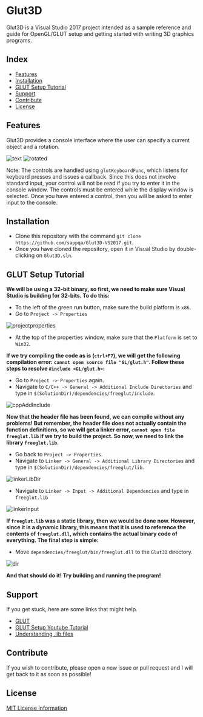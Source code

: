 # Glut3D

Glut3D is a Visual Studio 2017 project intended as a sample reference and guide for OpenGL/GLUT setup and getting started with writing 3D graphics programs.

## Index

- [Features](#features)
- [Installation](#installation)
- [GLUT Setup Tutorial](#glut-setup-tutorial)
- [Support](#support)
- [Contribute](#contribute)
- [License](#license)

## Features

Glut3D provides a console interface where the user can specify a current object and a rotation.

![text](https://user-images.githubusercontent.com/26982863/64800683-0091c380-d555-11e9-828a-e339b77601c4.PNG)
![rotated](https://user-images.githubusercontent.com/26982863/64800696-05567780-d555-11e9-8c87-7e8c450fae83.PNG)

Note: The controls are handled using `glutKeyboardFunc`, which listens for keyboard presses and issues a callback. Since this does not involve standard input, your control will not be read if you try to enter it in the console window. The controls must be entered while the display window is selected. Once you have entered a control, then you will be asked to enter input to the console.

## Installation

- Clone this repository with the command `git clone https://github.com/sappqa/Glut3D-VS2017.git`.
- Once you have cloned the repository, open it in Visual Studio by double-clicking on `Glut3D.sln`.

## GLUT Setup Tutorial

**We will be using a 32-bit binary, so first, we need to make sure Visual Studio is building for 32-bits. To do this:**

- To the left of the green run button, make sure the build platform is `x86`.
- Go to `Project -> Properties`

![projectproperties](https://user-images.githubusercontent.com/26982863/64805540-4a7fa700-d55f-11e9-94e7-c2f477b8ee3b.PNG)

- At the top of the properties window, make sure that the `Platform` is set to `Win32`.

**If we try compiling the code as is (`ctrl+F7`), we will get the following compilation error: `cannot open source file "GL/glut.h"`. Follow these steps to resolve `#include <GL/glut.h>`:**

- Go to `Project -> Properties` again.
- Navigate to `C/C++ -> General -> Additional Include Directories` and type in `$(SolutionDir)/dependencies/freeglut/include`.

![cppAddInclude](https://user-images.githubusercontent.com/26982863/64806198-a4cd3780-d560-11e9-98ce-99e539cf287b.PNG)

**Now that the header file has been found, we can compile without any problems! But remember, the header file does not actually contain the function definitions, so we will get a linker error, `cannot open file freeglut.lib` if we try to build the project. So now, we need to link the library `freeglut.lib`.**

- Go back to `Project -> Properties`.
- Navigate to `Linker -> General -> Additional Library Directories` and type in `$(SolutionDir)/dependencies/freeglut/lib`.

![linkerLibDir](https://user-images.githubusercontent.com/26982863/64806245-bc0c2500-d560-11e9-8029-893fcff79330.PNG)

- Navigate to `Linker -> Input -> Additional Dependencies` and type in `freeglut.lib`

![linkerInput](https://user-images.githubusercontent.com/26982863/64806277-cc240480-d560-11e9-81e9-3c199520f476.PNG)

**If `freeglut.lib` was a static library, then we would be done now. However, since it is a dynamic library, this means that it is used to reference the contents of `freeglut.dll`, which contains the actual binary code of everything. The final step is simple:**

- Move `dependencies/freeglut/bin/freeglut.dll` to the `Glut3D` directory.

![dir](https://user-images.githubusercontent.com/26982863/64806383-07bece80-d561-11e9-81e1-a29a69196275.PNG)

**And that should do it! Try building and running the program!**

## Support

If you get stuck, here are some links that might help.

- [GLUT](https://www.opengl.org/resources/libraries/glut/)
- [GLUT Setup Youtube Tutorial](https://www.youtube.com/watch?v=8p76pJsUP44)
- [Understanding .lib files](https://stackoverflow.com/questions/3250467/what-is-inside-lib-file-of-static-library-statically-linked-dynamic-library-an)

## Contribute

If you wish to contribute, please open a new issue or pull request and I will get back to it as soon as possible!

## License

[MIT License Information](https://en.wikipedia.org/wiki/MIT_License)
